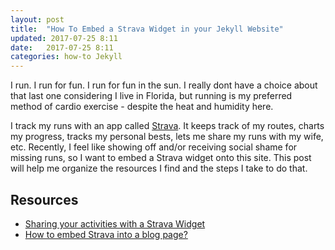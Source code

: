 ```yaml
---
layout: post
title:  "How To Embed a Strava Widget in your Jekyll Website"
updated: 2017-07-25 8:11
date:   2017-07-25 8:11
categories: how-to Jekyll
---
```


I run. I run for fun. I run for fun in the sun. I really dont have a choice about that last one considering I live in Florida, but running is my preferred method of cardio exercise - despite the heat and humidity here. 

I track my runs with an app called [Strava](http://strava.com). It keeps track of my routes, charts my progress, tracks my personal bests, lets me share my runs with my wife, etc. Recently, I feel like showing off and/or receiving social shame for missing runs, so I want to embed a Strava widget onto this site. This post will help me organize the resources I find and the steps I take to do that.

## Resources ##

* [Sharing your activities with a Strava Widget](https://support.strava.com/hc/en-us/articles/216918527-Sharing-your-activities-with-a-Strava-Widget)
* [How to embed Strava into a blog page?](http://www.scarletfire.co.uk/embed-strava-blog/)
